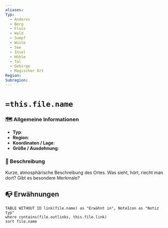 ```yaml
---
aliases: 
Typ:
  - Anderes
  - Berg
  - Fluss
  - Wald
  - Sumpf
  - Wüste
  - See
  - Insel
  - Höhle
  - Tal
  - Gebirge
  - Magischer Ort
Region: 
Subregion:
---
```

# `=this.file.name`

### 🗺️ Allgemeine Informationen
- **Typ**: 
- **Region**: 
- **Koordinaten / Lage**: 
- **Größe / Ausdehnung**: 

### 📖 Beschreibung
Kurze, atmosphärische Beschreibung des Ortes. Was sieht, hört, riecht man dort? Gibt es besondere Merkmale?





## 📭 Erwähnungen 
```dataview
TABLE WITHOUT ID link(file.name) as "Erwähnt in", NoteIcon as "Notiz typ"
where contains(file.outlinks, this.file.link)
sort file.name
```